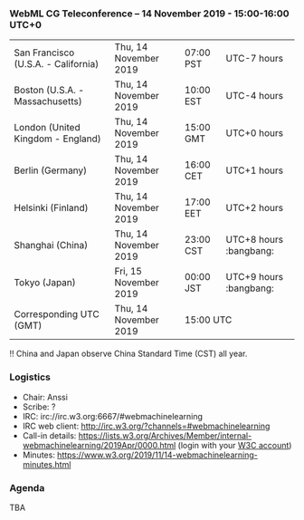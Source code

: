 ### WebML CG Teleconference – 14 November 2019 - 15:00-16:00 UTC+0

<table>
<tr><td> San Francisco (U.S.A. - California) <td> Thu, 14 November 2019 <td> 07:00 PST <td> UTC-7 hours
<tr><td> Boston (U.S.A. - Massachusetts) <td> Thu, 14 November 2019 <td> 10:00 EST <td> UTC-4 hours
<tr><td> London (United Kingdom - England) <td> Thu, 14 November 2019 <td> 15:00 GMT <td> UTC+0 hours
<tr><td> Berlin (Germany) <td> Thu, 14 November 2019 <td> 16:00 CET <td> UTC+1 hours
<tr><td> Helsinki (Finland) <td> Thu, 14 November 2019 <td> 17:00 EET <td> UTC+2 hours
<tr><td> Shanghai (China) <td> Thu, 14 November 2019 <td> 23:00 CST <td> UTC+8 hours :bangbang: 
<tr><td> Tokyo (Japan) <td> Fri, 15 November 2019 <td> 00:00 JST <td> UTC+9 hours :bangbang:
<tr><td> Corresponding UTC (GMT) <td> Thu, 14 November 2019 <td colspan=2> 15:00 UTC
</table>

:bangbang: China and Japan observe China Standard Time (CST) all year.

### Logistics

* Chair: Anssi
* Scribe: ?
* IRC: irc://irc.w3.org:6667/#webmachinelearning
* IRC web client: http://irc.w3.org/?channels=#webmachinelearning
* Call-in details: https://lists.w3.org/Archives/Member/internal-webmachinelearning/2019Apr/0000.html (login with your [W3C account](https://www.w3.org/Help/Account/))
* Minutes: https://www.w3.org/2019/11/14-webmachinelearning-minutes.html

### Agenda

TBA
